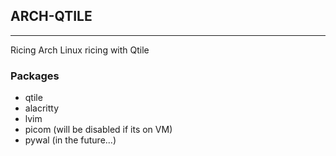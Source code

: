 ## ARCH-QTILE
---
Ricing Arch Linux ricing with Qtile

### Packages
- qtile
- alacritty
- lvim
- picom (will be disabled if its on VM)
- pywal (in the future...)

